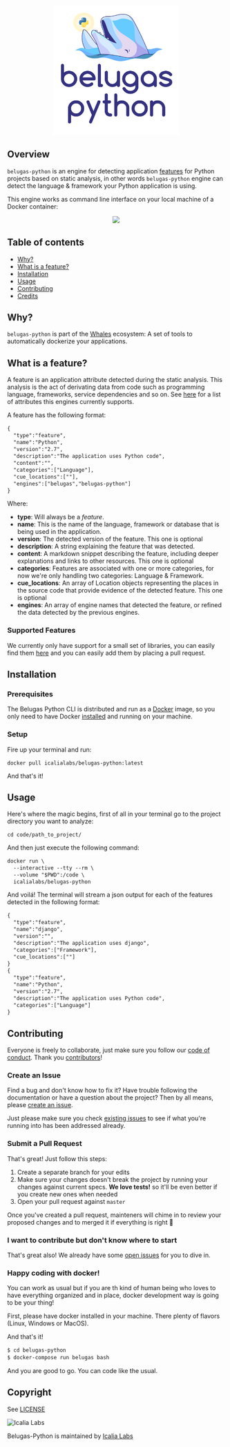 <p align="center">
  <img src="belugas-python.png" height="300px" alt="Belugas Python" />
</p>

## Overview

`belugas-python` is an engine for detecting application [features](#what-is-a-feature) for Python projects based on static analysis, in other words `belugas-python` engine can detect the language & framework your Python application is using.

This engine works as command line interface on your local machine of a Docker container:

<p align="center">
  <img src="http://i.imgur.com/CZO8KEu.gif">
</p>

## Table of contents

- [Why?](#why)
- [What is a feature?](#what-is-a-feature)
- [Installation](#installation)
- [Usage](#usage)
- [Contributing](#contributing)
- [Credits](#credits)

## Why?

`belugas-python` is part of the [Whales](https://github.com/IcaliaLabs/whales-cli) ecosystem: A set of tools to automatically dockerize your applications.

## What is a feature?

A feature is an application attribute detected during the static analysis. This analysis is the act of derivating data from code such as programming language, frameworks, service dependencies and so on. See [here](#features-supported) for a list of attributes this engines currently supports.

A feature has the following format:

```
{
  "type":"feature",
  "name":"Python",
  "version":"2.7",
  "description":"The application uses Python code",
  "content":"",
  "categories":["Language"],
  "cue_locations":[""],
  "engines":["belugas","belugas-python"]
}
```

Where:

- **type**: Will always be a _feature_.
- **name**: This is the name of the language, framework or database that is being used in the application. 
- **version**: The detected version of the feature. This one is optional
- **description**: A string explaining the feature that was detected.
- **content**: A markdown snippet describing the feature, including deeper explanations and links to other resources. This one is optional
- **categories**: Features are associated with one or more categories, for now we're only handling two categories: Language & Framework. 
- **cue_locations**: An array of Location objects representing the places in the source code that provide evidence of the detected feature. This one is optional
- **engines**: An array of engine names that detected the feature, or refined the data detected by the previous engines.

### Supported Features

We currently only have support for a small set of libraries, you can easily find them [here](https://github.com/IcaliaLabs/belugas-python/blob/master/lib/belugas/python/standard_names/base.rb) and you can easily add them by placing a pull request.

## Installation

### Prerequisites

The Belugas Python CLI is distributed and run as a [Docker](https://hub.docker.com/r/icalialabs/belugas-python/) image, so you only need to have Docker [installed](https://docs.docker.com/engine/installation/) and running on your machine.

### Setup

Fire up your terminal and run: 

```console
docker pull icalialabs/belugas-python:latest
```

And that's it! 

## Usage

Here's where the magic begins, first of all in your terminal go to the project directory you want to analyze:

```console
cd code/path_to_project/
```

And then just execute the following command:

```console
docker run \
  --interactive --tty --rm \
  --volume "$PWD":/code \
  icalialabs/belugas-python
```

And voilá! The terminal will stream a json output for each of the features detected in the following format: 

```
{
  "type":"feature",
  "name":"django",
  "version":"",
  "description":"The application uses django",
  "categories":["Framework"],
  "cue_locations":[""]
}
{
  "type":"feature",
  "name":"Python",
  "version":"2.7",
  "description":"The application uses Python code",
  "categories":["Language"]
}
```

## Contributing

Everyone is freely to collaborate, just make sure you follow our [code of conduct](https://github.com/IcaliaLabs/belugas-python/blob/master/CODE_OF_CONDUCT.md). Thank you [contributors](https://github.com/IcaliaLabs/belugas-python/graphs/contributors)!

### Create an Issue

Find a bug and don't know how to fix it? Have trouble following the documentation or have a question about the project? Then by all means, please [create an issue](https://github.com/IcaliaLabs/belugas-python/issues/new).

Just please make sure you check [existing issues](https://github.com/IcaliaLabs/belugas-python/issues) to see if what you're running into has been addressed already.

### Submit a Pull Request

That's great! Just follow this steps:

1. Create a separate branch for your edits
2. Make sure your changes doesn't break the project by running your changes against current specs. **We love tests!** so it'll be even better if you create new ones when needed
3. Open your pull request against `master`

Once you've created a pull request, mainteners will chime in to review your proposed changes and to merged it if everything is right :tada:

### I want to contribute but don't know where to start

That's great also! We already have some [open issues](https://github.com/IcaliaLabs/belugas-python/issues) for you to dive in.

### Happy coding with docker!

You can work as usual but if you are th kind of human being who loves to have everything organized and in place, docker development way is going to be your thing!

First, please have docker installed in your machine. There plenty of flavors (Linux, Windows or MacOS).

And that's it!

```bash
$ cd belugas-python
$ docker-compose run belugas bash
```

And you are good to go. You can code like the usual.

## Copyright

See [LICENSE](https://github.com/IcaliaLabs/belugas-python/blob/master/LICENSE.txt)

![Icalia Labs](https://raw.githubusercontent.com/IcaliaLabs/kaishi/master/logo.png)

Belugas-Python is maintained by [Icalia Labs](http://www.icalialabs.com/team)

